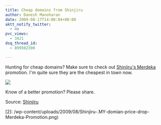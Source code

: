 ```yaml
---
title: Cheap domains from Shinjiru
author: Danesh Manoharan
date: 2009-08-17T14:00:04+00:00
aktt_notify_twitter:
  - no
pvc_views:
  - 3421
dsq_thread_id:
  - 899502300

---
```

Hunting for cheap domains? Make sure to check out [Shinjiru's Merdeka][1] promotion. I'm quite sure they are the cheapest in town now.

![](/wp-content/uploads/2009/08/Shinjiru-.MY-domian-price-drop-Merdeka-Promotion-500x296.png)

Know of a better promotion? Please share.

Source: [Shinjiru][1]

 [1]: http://shinjiru.com.my/promotions/merdeka09/domainMerdeka.html
 [2]: /wp-content/uploads/2009/08/Shinjiru-.MY-domian-price-drop-Merdeka-Promotion.png)